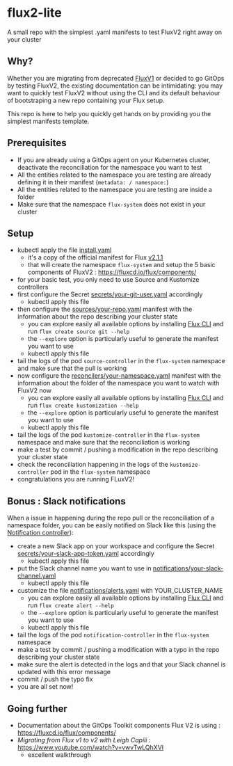 # flux2-lite
A small repo with the simplest .yaml manifests to test FluxV2 right away on your cluster

## Why?
Whether you are migrating from deprecated [FluxV1](https://github.com/fluxcd/flux) or decided to go GitOps by testing FluxV2, the existing documentation can be intimidating: you may want to quickly test FluxV2 without using the CLI and its default behaviour of bootstraping a new repo containing your Flux setup. 

This repo is here to help you quickly get hands on by providing you the simplest manifests template.

## Prerequisites
- If you are already using a GitOps agent on your Kubernetes cluster, deactivate the reconciliation for the namespace you want to test
- All the entities related to the namespace you are testing are already defining it in their manifest (`metadata: / namespace:`)
- All the entities related to the namespace you are testing are inside a folder
- Make sure that the namespace `flux-system` does not exist in your cluster

## Setup
- kubectl apply the file [install.yaml](/flux-system/install.yaml)
  - it's a copy of the official manifest for Flux [v2.1.1](https://github.com/fluxcd/flux2/releases/tag/v2.1.1)
  - that will create the namespace `flux-system` and setup the 5 basic components of FluxV2 : https://fluxcd.io/flux/components/
-  for your basic test, you only need to use Source and Kustomize controllers
- first configure the Secret [secrets/your-git-user.yaml](/flux-system/secrets/your-git-user.yaml) accordingly
  - kubectl apply this file
- then configure the [sources/your-repo.yaml](/flux-system/sources/your-repo.yaml) manifest with the information about the repo describing your cluster state
  - you can explore easily all available options by installing [Flux CLI](https://fluxcd.io/flux/installation/#install-the-flux-cli) and run `flux create source git --help`
  - the `--explore` option is particularly useful to generate the manifest you want to use
  - kubectl apply this file
- tail the logs of the pod `source-controller` in the `flux-system` namespace and make sure that the pull is working
- now configure the [reconcilers/your-namespace.yaml](/flux-system/reconcilers/your-namespace.yaml) manifest with the information about the folder of the namespace you want to watch with FluxV2 now
  - you can explore easily all available options by installing [Flux CLI](https://fluxcd.io/flux/installation/#install-the-flux-cli) and run `flux create kustomization --help`
  - the `--explore` option is particularly useful to generate the manifest you want to use
  - kubectl apply this file
- tail the logs of the pod `kustomize-controller` in the `flux-system` namespace and make sure that the reconciliation is working
- make a test by commit / pushing a modification in the repo describing your cluster state
- check the reconciliation happening in the logs of the `kustomize-controller` pod in the `flux-system` namespace
- congratulations you are running FLuxV2!

## Bonus : Slack notifications
When a issue in happening during the repo pull or the reconciliation of a namespace folder, you can be easily notified on Slack like this (using the [Notification controller](https://fluxcd.io/flux/components/notification/)):
- create a new Slack app on your workspace and configure the Secret [secrets/your-slack-app-token.yaml](/flux-system/secrets/your-slack-app-token.yaml) accordingly
  - kubectl apply this file
- put the Slack channel name you want to use in [notifications/your-slack-channel.yaml](/flux-system/notifications/your-slack-channel.yaml)
  - kubectl apply this file
- customize the file [notifications/alerts.yaml](/flux-system/notifications/alerts.yaml) with YOUR_CLUSTER_NAME
  - you can explore easily all available options by installing [Flux CLI](https://fluxcd.io/flux/installation/#install-the-flux-cli) and run `flux create alert --help`
  - the `--explore` option is particularly useful to generate the manifest you want to use
  - kubectl apply this file
- tail the logs of the pod `notification-controller` in the `flux-system` namespace
- make a test by commit / pushing a modification with a typo in the repo describing your cluster state
- make sure the alert is detected in the logs and that your Slack channel is updated with this error message
- commit / push the typo fix
- you are all set now!

## Going further
- Documentation about the GitOps Toolkit components Flux V2 is using : https://fluxcd.io/flux/components/
- _Migrating from Flux v1 to v2 with Leigh Capili_ : https://www.youtube.com/watch?v=vwvTwLQhXVI
  - excellent walkthrough

